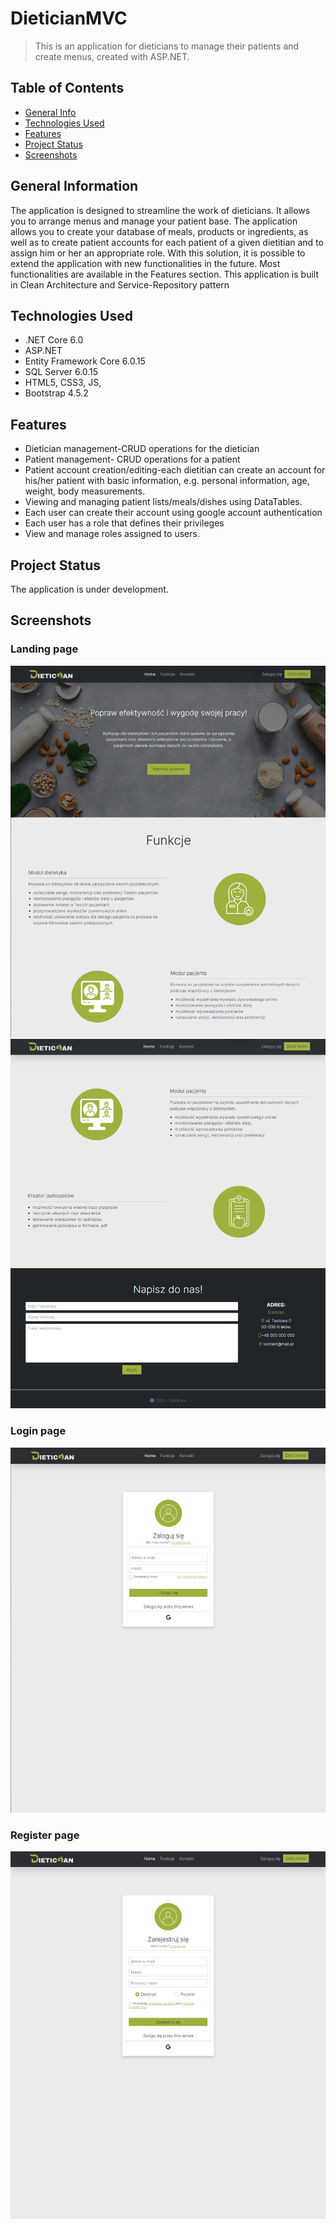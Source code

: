 # DieticianMVC
> This is an application for dieticians to manage their patients and create menus, created with ASP.NET.

## Table of Contents
* [General Info](#general-information)
* [Technologies Used](#technologies-used)
* [Features](#features)
* [Project Status](#project-status)
* [Screenshots](#screenshots)

## General Information
The application is designed to streamline the work of dieticians. It allows you to arrange menus and manage your patient base. The application allows you to create your database of meals, products or ingredients, as well as to create patient accounts for each patient of a given dietitian and to assign him or her an appropriate role. With this solution, it is possible to extend the application with new functionalities in the future. Most functionalities are available in the Features section. This application is built in Clean Architecture and Service-Repository pattern

## Technologies Used
* .NET Core 6.0
* ASP.NET
* Entity Framework Core 6.0.15
* SQL Server 6.0.15
* HTML5, CSS3, JS,
* Bootstrap 4.5.2

## Features
* Dietician management-CRUD operations for the dietician
* Patient management- CRUD operations for a patient
* Patient account creation/editing-each dietitian can create an account for his/her patient with basic information, e.g. personal information, age, weight, body measurements.
* Viewing and managing patient lists/meals/dishes using DataTables.
* Each user can create their account using google account authentication
* Each user has a role that defines their privileges
* View and manage roles assigned to users.

## Project Status
The application is under development.

## Screenshots
### Landing page
![Landing page](/DieticianMVC.Web/wwwroot/ScreenShots/welcome_page_1.png)
![Landing page](/DieticianMVC.Web/wwwroot/ScreenShots/welcome_page_2.png)
### Login page
![Login page](/DieticianMVC.Web/wwwroot/ScreenShots/login_page_2.png)
### Register page
![Login page](/DieticianMVC.Web/wwwroot/ScreenShots/register_page_2.png)






